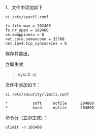 1、文件中添加如下

```
vi /etc/sysctl.conf

fs.file-max = 202400
fs.nr_open = 102400
vm.swappiness = 0
net.core.somaxconn = 32768
net.ipv4.tcp_syncookies = 0

```

保存并退出。

立即生效
>sysctl -p 


文件中添加如下：

```
vi /etc/security/limits.conf

*   		soft     nofile  	 204800
*   		hard     nofile  	 204800

```


命令行（立即生效）：

```
ulimit -n 102400 

```